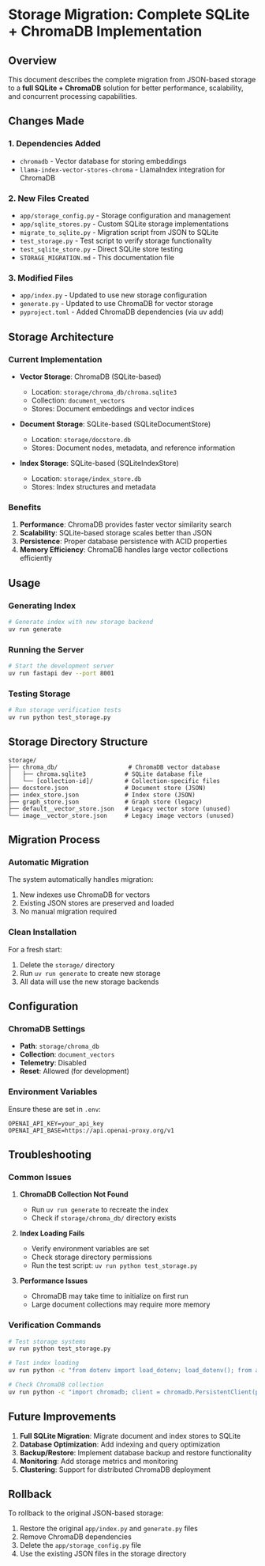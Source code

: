 # Storage Migration: Complete SQLite + ChromaDB Implementation

## Overview

This document describes the complete migration from JSON-based storage to a **full SQLite + ChromaDB** solution for better performance, scalability, and concurrent processing capabilities.

## Changes Made

### 1. Dependencies Added

- `chromadb` - Vector database for storing embeddings
- `llama-index-vector-stores-chroma` - LlamaIndex integration for ChromaDB

### 2. New Files Created

- `app/storage_config.py` - Storage configuration and management
- `app/sqlite_stores.py` - Custom SQLite storage implementations
- `migrate_to_sqlite.py` - Migration script from JSON to SQLite
- `test_storage.py` - Test script to verify storage functionality
- `test_sqlite_store.py` - Direct SQLite store testing
- `STORAGE_MIGRATION.md` - This documentation file

### 3. Modified Files

- `app/index.py` - Updated to use new storage configuration
- `generate.py` - Updated to use ChromaDB for vector storage
- `pyproject.toml` - Added ChromaDB dependencies (via uv add)

## Storage Architecture

### Current Implementation

- **Vector Storage**: ChromaDB (SQLite-based)

  - Location: `storage/chroma_db/chroma.sqlite3`
  - Collection: `document_vectors`
  - Stores: Document embeddings and vector indices

- **Document Storage**: SQLite-based (SQLiteDocumentStore)

  - Location: `storage/docstore.db`
  - Stores: Document nodes, metadata, and reference information

- **Index Storage**: SQLite-based (SQLiteIndexStore)
  - Location: `storage/index_store.db`
  - Stores: Index structures and metadata

### Benefits

1. **Performance**: ChromaDB provides faster vector similarity search
2. **Scalability**: SQLite-based storage scales better than JSON
3. **Persistence**: Proper database persistence with ACID properties
4. **Memory Efficiency**: ChromaDB handles large vector collections efficiently

## Usage

### Generating Index

```bash
# Generate index with new storage backend
uv run generate
```

### Running the Server

```bash
# Start the development server
uv run fastapi dev --port 8001
```

### Testing Storage

```bash
# Run storage verification tests
uv run python test_storage.py
```

## Storage Directory Structure

```
storage/
├── chroma_db/                    # ChromaDB vector database
│   ├── chroma.sqlite3           # SQLite database file
│   └── [collection-id]/         # Collection-specific files
├── docstore.json                # Document store (JSON)
├── index_store.json             # Index store (JSON)
├── graph_store.json             # Graph store (legacy)
├── default__vector_store.json   # Legacy vector store (unused)
└── image__vector_store.json     # Legacy image vectors (unused)
```

## Migration Process

### Automatic Migration

The system automatically handles migration:

1. New indexes use ChromaDB for vectors
2. Existing JSON stores are preserved and loaded
3. No manual migration required

### Clean Installation

For a fresh start:

1. Delete the `storage/` directory
2. Run `uv run generate` to create new storage
3. All data will use the new storage backends

## Configuration

### ChromaDB Settings

- **Path**: `storage/chroma_db`
- **Collection**: `document_vectors`
- **Telemetry**: Disabled
- **Reset**: Allowed (for development)

### Environment Variables

Ensure these are set in `.env`:

```env
OPENAI_API_KEY=your_api_key
OPENAI_API_BASE=https://api.openai-proxy.org/v1
```

## Troubleshooting

### Common Issues

1. **ChromaDB Collection Not Found**

   - Run `uv run generate` to recreate the index
   - Check if `storage/chroma_db/` directory exists

2. **Index Loading Fails**

   - Verify environment variables are set
   - Check storage directory permissions
   - Run the test script: `uv run python test_storage.py`

3. **Performance Issues**
   - ChromaDB may take time to initialize on first run
   - Large document collections may require more memory

### Verification Commands

```bash
# Test storage systems
uv run python test_storage.py

# Test index loading
uv run python -c "from dotenv import load_dotenv; load_dotenv(); from app.settings import init_settings; init_settings(); from app.index import get_index; print('Success' if get_index() else 'Failed')"

# Check ChromaDB collection
uv run python -c "import chromadb; client = chromadb.PersistentClient(path='storage/chroma_db'); collection = client.get_collection('document_vectors'); print(f'Vectors: {collection.count()}')"
```

## Future Improvements

1. **Full SQLite Migration**: Migrate document and index stores to SQLite
2. **Database Optimization**: Add indexing and query optimization
3. **Backup/Restore**: Implement database backup and restore functionality
4. **Monitoring**: Add storage metrics and monitoring
5. **Clustering**: Support for distributed ChromaDB deployment

## Rollback

To rollback to the original JSON-based storage:

1. Restore the original `app/index.py` and `generate.py` files
2. Remove ChromaDB dependencies
3. Delete the `app/storage_config.py` file
4. Use the existing JSON files in the storage directory
